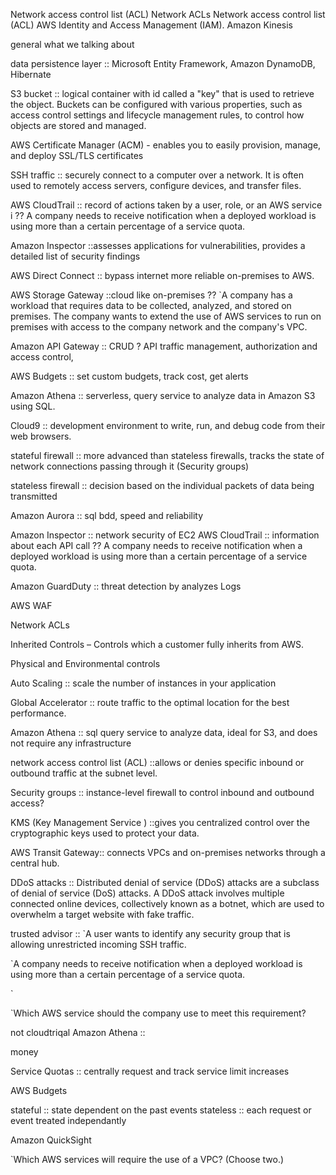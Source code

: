 Network access control list (ACL)
Network ACLs
Network access control list (ACL)
AWS Identity and Access Management (IAM).
Amazon Kinesis


general what we talking about 

data persistence layer :: Microsoft Entity Framework, Amazon DynamoDB, Hibernate

S3 bucket :: logical container with id called a "key" that is used to retrieve the object. Buckets can be configured with various properties, such as access control settings and lifecycle management rules, to control how objects are stored and managed.

 AWS Certificate Manager (ACM) - enables you to easily provision, manage, and deploy SSL/TLS certificates

 SSH traffic :: securely connect to a computer over a network. It is often used to remotely access servers, configure devices, and transfer files. 

 AWS CloudTrail :: record of actions taken by a user, role, or an AWS service i
                 ?? A company needs to receive notification when a deployed workload is using more than a certain percentage of a service quota.

 Amazon Inspector ::assesses applications for vulnerabilities, provides a detailed list of security findings

AWS Direct Connect :: bypass internet more reliable  on-premises to AWS.

AWS Storage Gateway ::cloud like on-premises
                    ?? `A company has a workload that requires data to be collected, analyzed, and stored on premises. The company wants to extend the use of AWS services to run on premises with access to the company network and the company's VPC.


Amazon API Gateway :: CRUD ? API traffic management, authorization and access control, 

AWS Budgets :: set custom budgets, track cost, get alerts

Amazon Athena ::  serverless, query service to analyze data in Amazon S3 using SQL.
          

Cloud9 :: development environment to write, run, and debug code from their web browsers. 

stateful firewall :: more advanced than stateless firewalls, tracks the state of network connections passing through it (Security groups)

stateless firewall :: decision based on the individual packets of data being transmitted

Amazon Aurora :: sql bdd, speed and reliability

Amazon Inspector  :: network security of EC2 
AWS CloudTrail ::  information about each API call
                    ?? A company needs to receive notification when a deployed workload is using more than a certain percentage of a service quota.

Amazon GuardDuty ::  threat detection by  analyzes Logs

AWS WAF

Network ACLs


Inherited Controls – Controls which a customer fully inherits from AWS.

Physical and Environmental controls

Auto Scaling :: scale the number of instances in your application

Global Accelerator :: route traffic to the optimal location for the best performance.

Amazon Athena :: sql query service to analyze data, ideal for S3, and does not require any infrastructure

network access control list (ACL) ::allows or denies specific inbound or outbound traffic at the subnet level.

Security groups :: instance-level firewall to control inbound and outbound access?

KMS (Key Management Service ) ::gives you centralized control over the cryptographic keys used to protect your data. 

AWS Transit Gateway:: connects VPCs and on-premises networks through a central hub. 

DDoS attacks :: Distributed denial of service (DDoS) attacks are a subclass of denial of service (DoS) attacks. A DDoS attack involves multiple connected online devices, collectively known as a botnet, which are used to overwhelm a target website with fake traffic.

trusted advisor :: `A user wants to identify any security group that is allowing unrestricted incoming SSH traffic.



`A company needs to receive notification when a deployed workload is using more than a certain percentage of a service quota.

`

`Which AWS service should the company use to meet this requirement? 

not cloudtriqal
Amazon Athena ::



money

Service Quotas :: centrally request and track service limit increases

AWS Budgets
          

stateful :: state dependent on the past events
stateless :: each request or event treated independantly

Amazon QuickSight

`Which AWS services will require the use of a VPC? (Choose two.)